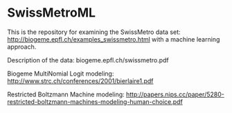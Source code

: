 # SwissMetroML
This is the repository for examining the SwissMetro data set: http://biogeme.epfl.ch/examples_swissmetro.html with a machine learning approach.  

Description of the data: biogeme.epfl.ch/swissmetro.pdf

Biogeme MultiNomial Logit modeling: http://www.strc.ch/conferences/2001/bierlaire1.pdf

Restricted Boltzmann Machine modeling: http://papers.nips.cc/paper/5280-restricted-boltzmann-machines-modeling-human-choice.pdf
